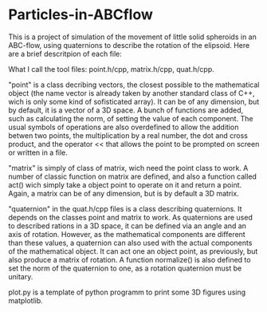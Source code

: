 # Particles-in-ABCflow

This is a project of simulation of the movement of little solid spheroids in an ABC-flow, using quaternions to describe the rotation of the elipsoid.
Here are a brief descritpion of each file:

What I call the tool files: point.h/cpp, matrix.h/cpp, quat.h/cpp.

"point" is a class decribing vectors, the closest possible to the mathematical object (the name vector is already taken by another standard class of C++, wich is only some kind of sofisticated array). It can be of any dimension, but by default, it is a vector of a 3D space. A bunch of functions are added, such as calculating the norm, of setting the value of each component. The usual symbols of operations are also overdefined to allow the addition betwen two points, the multiplication by a real number, the dot and cross product, and the operator << that allows the point to be prompted on screen or written in a file.

"matrix" is simply of class of matrix, wich need the point class to work. A number of classic function on matrix are defined, and also a function called act() wich simply take a object point to operate on it and return a point. Again, a matrix can be of any dimension, but is by default a 3D matrix.

"quaternion" in the quat.h/cpp files is a class describing quaternions. It depends on the classes point and matrix to work. As quaternions are used to described rations in a 3D space, it can be defined via an angle and an axis of rotation. However, as the mathematical components are different than these values, a quaternion can also used with the actual components of the mathematical object. It can act one an object point, as previously, but also produce a matrix of rotation. A function normalize() is also defined to set the norm of the quaternion to one, as a rotation quaternion must be unitary.


plot.py is a template of python programm to print some 3D figures using matplotlib.
